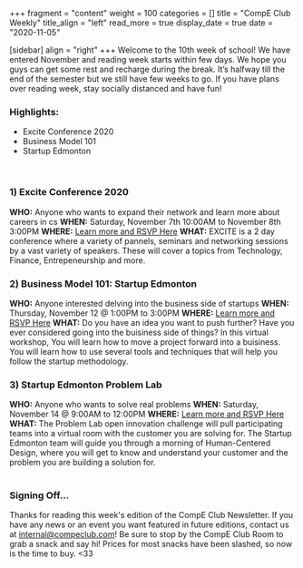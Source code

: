 +++
fragment = "content"
weight = 100
categories = []
title = "CompE Club Weekly"
title_align = "left"
read_more = true
display_date = true
date = "2020-11-05"

[sidebar]
align = "right"
+++
Welcome to the 10th week of school! We have entered November and reading week starts within few days. We hope you guys can get some rest and recharge during the break. It’s halfway till the end of the semester but we still have few weeks to go. If you have plans over reading week, stay socially distanced and have fun!
<br/>



### Highlights:

* Excite Conference 2020
* Business Model 101
* Startup Edmonton

<br/>



### 1) Excite Conference 2020

**WHO:** Anyone who wants to expand their network and learn more about careers in cs
**WHEN:**  Saturday, November 7th 10:00AM to  November 8th 3:00PM
**WHERE:** [Learn more and RSVP Here](https://hopin.to/events/excite-conference)
**WHAT:** EXCITE is a 2 day conference where a variety of pannels, seminars and networking sessions by a vast variety of speakers. These will cover a topics from Technology, Finance, Entrepeneurship and more.
<br/>



### 2) Business Model 101: Startup Edmonton

**WHO:** Anyone interested delving into the business side of startups
**WHEN:**  Thursday, November 12 @ 1:00PM to 3:00PM
**WHERE:** [Learn more and RSVP Here](https://www.startupedmonton.com/new-events/2020/11/12/business-model-101)
**WHAT:** Do you have an idea you want to push further? Have you ever considered going into the buisiness side of things? In this virtual workshop, You will learn how to move a project forward into a buisiness. You will learn how to use several tools and techniques that will help you follow the startup methodology.
<br/>



### 3) Startup Edmonton Problem Lab

**WHO:** Anyone who wants to solve real problems
**WHEN:**  Saturday, November 14 @ 9:00AM to 12:00PM
**WHERE:** [Learn more and RSVP Here](https://www.startupedmonton.com/problem-solvers?utm_campaign=Student%20Startup%20Life%20Content&utm_medium=email&_hsenc=p2ANqtz-_NlYlw74wrC-cRwboZclUEQbT51Mg2d3mlcUHQRp7hWHkLcfhVcAfN0tSx8nsQtxX66YwGzzTrJplIfv6cM9VmhTeZYQ&_hsmi=98685022&utm_content=98685022&utm_source=hs_email&hsCtaTracking=16cc8148-d752-4e17-848e-2fcfb6754caa%7Cbcbc92de-1136-481b-9b98-51e6152b8114)
**WHAT:** The Problem Lab open innovation challenge will pull participating teams into a virtual room with the customer you are solving for. The Startup Edmonton team will guide you through a morning of Human-Centered Design, where you will get to know and understand your customer and the problem you are building a solution for.\
<br/>



### Signing Off...

Thanks for reading this week's edition of the CompE Club Newsletter.  If you have any news or an event you want featured in future editions, contact us at [internal@compeclub.com](mailto:internal@compeclub.com)!  Be sure to stop by the CompE Club Room to grab a snack and say hi! Prices for most snacks have been slashed, so now is the time to buy. <33